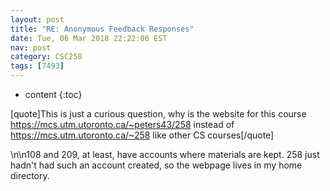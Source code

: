```yaml
---
layout: post
title: "RE: Anonymous Feedback Responses"
date: Tue, 06 Mar 2018 22:22:06 EST
nav: post
category: CSC258
tags: [7493]
---
```


* content
{:toc}

[quote]This is just a curious question, why is the website for this course https://mcs.utm.utoronto.ca/~peters43/258 instead of https://mcs.utm.utoronto.ca/~258 like other CS courses[/quote]
<!-- more -->
<p>\n\n108 and 209, at least, have accounts where materials are kept. 258 just hadn't had such an account created, so the webpage lives in my home directory.</p>
